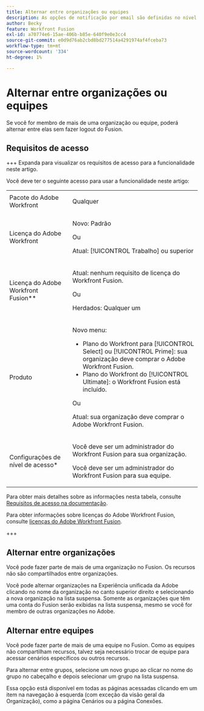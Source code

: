 ```yaml
---
title: Alternar entre organizações ou equipes
description: As opções de notificação por email são definidas no nível da equipe.
author: Becky
feature: Workfront Fusion
exl-id: a70774e6-15ae-406b-b85e-640f9e0e3cc4
source-git-commit: e0d9d76ab2cbd8bd277514a4291974af4fceba73
workflow-type: tm+mt
source-wordcount: '334'
ht-degree: 1%

---
```


# Alternar entre organizações ou equipes

Se você for membro de mais de uma organização ou equipe, poderá alternar entre elas sem fazer logout do Fusion.

## Requisitos de acesso

+++ Expanda para visualizar os requisitos de acesso para a funcionalidade neste artigo.

Você deve ter o seguinte acesso para usar a funcionalidade neste artigo:

<table style="table-layout:auto">
 <col> 
 <col> 
 <tbody> 
  <tr> 
   <td role="rowheader">Pacote do Adobe Workfront</td> 
   <td> <p>Qualquer</p> </td> 
  </tr> 
  <tr data-mc-conditions=""> 
   <td role="rowheader">Licença do Adobe Workfront</td> 
   <td> <p>Novo: Padrão</p><p>Ou</p><p>Atual: [!UICONTROL Trabalho] ou superior</p> </td> 
  </tr> 
  <tr> 
   <td role="rowheader">Licença do Adobe Workfront Fusion**</td> 
   <td>
   <p>Atual: nenhum requisito de licença do Workfront Fusion.</p>
   <p>Ou</p>
   <p>Herdados: Qualquer um </p>
   </td> 
  </tr> 
  <tr> 
   <td role="rowheader">Produto</td> 
   <td>
   <p>Novo menu:</p> <ul><li>Plano do Workfront para [!UICONTROL Select] ou [!UICONTROL Prime]: sua organização deve comprar o Adobe Workfront Fusion.</li><li>Plano do Workfront do [!UICONTROL Ultimate]: o Workfront Fusion está incluído.</li></ul>
   <p>Ou</p>
   <p>Atual: sua organização deve comprar o Adobe Workfront Fusion.</p>
   </td> 
  </tr>
  <tr data-mc-conditions=""> 
   <td role="rowheader">Configurações de nível de acesso*</td> 
   <td> 
     <p>Você deve ser um administrador do Workfront Fusion para sua organização.</p>
     <p>Você deve ser um administrador do Workfront Fusion para sua equipe.</p>
   </td> 
  </tr> 
   </td> 
  </tr> 
 </tbody> 
</table>

Para obter mais detalhes sobre as informações nesta tabela, consulte [Requisitos de acesso na documentação](/help/workfront-fusion/references/licenses-and-roles/access-level-requirements-in-documentation.md).

Para obter informações sobre licenças do Adobe Workfront Fusion, consulte [licenças do Adobe Workfront Fusion](/help/workfront-fusion/set-up-and-manage-workfront-fusion/licensing-operations-overview/license-automation-vs-integration.md).

+++


## Alternar entre organizações

Você pode fazer parte de mais de uma organização no Fusion. Os recursos não são compartilhados entre organizações.

Você pode alternar organizações na Experiência unificada da Adobe clicando no nome da organização no canto superior direito e selecionando a nova organização na lista suspensa. Somente as organizações que têm uma conta do Fusion serão exibidas na lista suspensa, mesmo se você for membro de outras organizações no Adobe.

## Alternar entre equipes

Você pode fazer parte de mais de uma equipe no Fusion. Como as equipes não compartilham recursos, talvez seja necessário trocar de equipe para acessar cenários específicos ou outros recursos.

Para alternar entre grupos, selecione um novo grupo ao clicar no nome do grupo no cabeçalho e depois selecionar um grupo na lista suspensa.

Essa opção está disponível em todas as páginas acessadas clicando em um item na navegação à esquerda (com exceção da visão geral da Organização), como a página Cenários ou a página Conexões.
